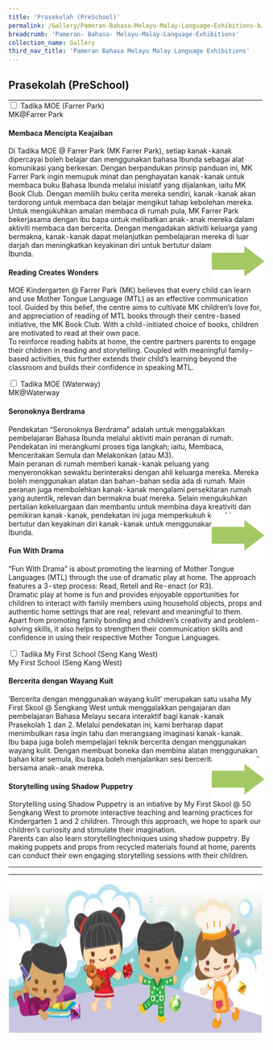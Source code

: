 ```yaml
---
title: 'Prasekolah (PreSchool)'
permalink: /Gallery/Pameran-Bahasa-Melayu-Malay-Language-Exhibitions-b/PreSchool/
breadcrumb: 'Pameran- Bahasa- Melayu-Malay-Language-Exhibitions'
collection_name: Gallery
third_nav_title: 'Pameran Bahasa Melayu Malay Language Exhibitions'
---
```

##  Prasekolah  (PreSchool)
<html>
<head>
<style>

.hl{
    display: inline-block;
    padding: 12px 20px;
    text-align: center;
    text-decoration: none;
    color: #fff;
    background-color: #4372d6;
    border-radius: 6px;
    outline: 0;
    cursor: pointer;
    margin-right: 10px;
    margin-bottom: 7px;
    width: 120px;
}
.tbl{
    border:0 none;
    padding:0; 
    margin:0;
    border-collapse: collapse;
}
.tbl a {
    position:absolute;
    margin-left: -100px;
}
</style>
</head>
<body>
  <table class="tbl">
<tr>
<td style="border:0 none;padding: 0; margin:0;">
<div class="atab">
      <input id="tab-1" type="checkbox" name="tab">
      <label for="tab-1" class="lbML">	Tadika MOE (Farrer Park)<br/>MK@Farrer Park</label>
      <div class="tab-content">
      <h4>Membaca Mencipta Keajaiban</h4>
      <p>
        Di Tadika MOE @ Farrer Park (MK Farrer Park), setiap kanak-kanak dipercayai boleh belajar dan menggunakan bahasa Ibunda sebagai alat komunikasi yang berkesan. Dengan berpandukan prinsip panduan ini, MK Farrer Park ingin memupuk minat dan  penghayatan kanak-kanak untuk membaca buku Bahasa Ibunda melalui inisiatif yang dijalankan, iaitu MK Book Club. Dengan memilih buku cerita mereka sendiri, kanak-kanak akan terdorong  untuk membaca dan belajar mengikut tahap kebolehan mereka. <br/>Untuk mengukuhkan amalan membaca di rumah pula, MK Farrer Park bekerjasama dengan ibu bapa untuk melibatkan anak-anak mereka dalam aktiviti membaca dan bercerita. Dengan mengadakan aktiviti keluarga yang bermakna, kanak-kanak dapat melanjutkan pembelajaran mereka di luar darjah dan meningkatkan keyakinan diri untuk bertutur dalam bahasa Ibunda. </p>

<h4>Reading Creates Wonders</h4>
<p>MOE Kindergarten @ Farrer Park (MK) believes that every child can learn and use Mother Tongue Language (MTL) as an effective communication tool. Guided by this belief, the centre aims to cultivate MK children’s love for, and appreciation of reading of MTL books through their centre-based initiative, the MK Book Club. With a child-initiated choice of books, children are motivated to read at their own pace.<br/> To reinforce reading habits at home, the centre partners parents to engage their children in reading and storytelling. Coupled with meaningful family-based activities, this further extends their child’s learning beyond the classroom and builds their confidence in speaking MTL.  

</p>
      </div>
</div>

</td>
<td style="border:0 none;padding: 0; margin:0;">
<a href="/test/Chinese-poster/"><img class="btnImg" src="/images/arrowMalay.png"></a>
</td>
</tr>
<tr>
<td style="border:0 none;padding: 0; margin:0;">
<div class="atab">
      <input id="tab-2" type="checkbox" name="tab">
      <label for="tab-2" class="lbML">Tadika MOE (Waterway)<br/>MK@Waterway</label>
      <div class="tab-content">
       <h4>Seronoknya Berdrama</h4>
        <p>
         Pendekatan “Seronoknya Berdrama” adalah untuk menggalakkan pembelajaran Bahasa Ibunda melalui aktiviti main peranan di rumah. Pendekatan ini merangkumi proses tiga langkah; iaitu, Membaca, Menceritakan Semula dan Melakonkan (atau M3).<br/>Main peranan di rumah memberi kanak-kanak peluang yang menyeronokkan sewaktu berinteraksi dengan ahli keluarga mereka. Mereka boleh menggunakan alatan dan bahan-bahan sedia ada di rumah. Main peranan juga membolehkan kanak-kanak mengalami persekitaran rumah yang autentik, relevan dan bermakna buat mereka. Selain  mengukuhkan pertalian kekeluargaan dan membantu untuk membina daya kreativiti dan pemikiran kanak-kanak, pendekatan ini juga memperkukuh kemahiran bertutur dan keyakinan diri kanak-kanak untuk menggunakan Bahasa Ibunda.
        </p>
       <h4>Fun With Drama </h4>
        <p>
         “Fun With Drama” is about promoting the learning of Mother Tongue Languages (MTL) through the use of dramatic play at home. The approach features a 3-step process:  Read, Retell and Re-enact (or R3). <br/>Dramatic play at home is fun and provides enjoyable opportunities for children to interact with family members using household objects, props and authentic home settings that are real, relevant and meaningful to them.  Apart from promoting family bonding and children’s creativity and problem-solving skills, it also helps to strengthen their communication skills and confidence in using their respective Mother Tongue Languages. 
        </p>
      </div>
</div>
</td>
<td style="border:0 none;padding: 0; margin:0;">
 <a href="/test/Chinese-poster/"><img class="btnImg" src="/images/arrowMalay.png"></a>
</td>
</tr>
<tr>
<td style="border:0 none;padding: 0; margin:0;">
<div class="atab">
      <input id="tab-3" type="checkbox" name="tab">
      <label for="tab-3" class="lbML">Tadika My First School (Seng Kang West) <br/>My First School (Seng Kang West)</label>
      <div class="tab-content">
       <h4>Bercerita dengan Wayang Kuit</h4>
        <p>
          ‘Bercerita dengan menggunakan wayang kulit’ merupakan satu usaha My First Skool @ Sengkang West untuk menggalakkan pengajaran dan pembelajaran Bahasa Melayu secara interaktif bagi kanak-kanak Prasekolah 1 dan 2. Melalui pendekatan ini, kami berharap dapat  menimbulkan rasa ingin tahu dan merangsang imaginasi kanak-kanak.<br/>
         Ibu bapa juga boleh mempelajari teknik bercerita dengan menggunakan wayang kulit. Dengan membuat boneka dan membina alatan menggunakan bahan kitar semula, ibu bapa boleh menjalankan sesi bercerita yang menarik bersama anak-anak mereka.
        </p>
            <h4>Storytelling using Shadow Puppetry</h4>
       <p>Storytelling using Shadow Puppetry is an intiative by My First Skool @ 50 Sengkang West to promote interactive teaching and learning practices for Kindergarten 1 and 2 children. Through this approach, we hope to spark our children’s curiosity and stimulate their imagination. <br/>
          Parents can also learn storytellingtechniques  using shadow puppetry. By making puppets and props from recycled materials found at home, parents can conduct their own engaging storytelling sessions with their children.</p>
      </div>
</div>
</td>
<td style="border:0 none;padding: 0; margin:0;">
 <a href="/test/Chinese-poster/"><img class="btnImg" src="/images/arrowMalay.png"></a>
</td>
</tr>
</table>

<hr>
<div class="image">
  <img src="images/New_footer.jpg" class="Image" width="1000" height="300"></div>
<div class="btntop"><a href="#top" style="text-decoration:none;"><span style="color:white"><b>Top</b></span></a></div>
